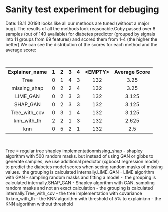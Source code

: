# Sanity test experiment for debuging

Date: 18.11.2019It looks like all our methods are tuned (without a major bug). The results of all the methods look reasonable.Coby passed over 8 samples (out of 140 available) for diabetes predictor (grouped by signals into 11 groups from 69 features) and scored them from 1-4 (the higher the better).We can see the distribution of the scores for each method and the average score:

 

<table><tbody>

<tr>

<th style="text-align: center;">Explainer_name</th>

<th style="text-align: center;">1</th>

<th style="text-align: center;">2</th>

<th style="text-align: center;">3</th>

<th style="text-align: center;">4</th>

<th style="text-align: center;">&lt;EMPTY&gt;</th>

<th style="text-align: center;">Average Score</th>

</tr>

<tr>

<td style="text-align: center;">Tree</td>

<td style="text-align: center;">0</td>

<td style="text-align: center;">1</td>

<td style="text-align: center;">4</td>

<td style="text-align: center;">3</td>

<td style="text-align: center;">132</td>

<td style="text-align: center;">3.25</td>

</tr>

<tr>

<td style="text-align: center;">missing_shap</td>

<td style="text-align: center;">0</td>

<td style="text-align: center;">2</td>

<td style="text-align: center;">2</td>

<td style="text-align: center;">4</td>

<td style="text-align: center;">132</td>

<td style="text-align: center;">3.25</td>

</tr>

<tr>

<td style="text-align: center;">LIME_GAN</td>

<td style="text-align: center;">0</td>

<td style="text-align: center;">2</td>

<td style="text-align: center;">3</td>

<td style="text-align: center;">3</td>

<td style="text-align: center;">132</td>

<td style="text-align: center;">3.125</td>

</tr>

<tr>

<td style="text-align: center;">SHAP_GAN</td>

<td style="text-align: center;">0</td>

<td style="text-align: center;">2</td>

<td style="text-align: center;">3</td>

<td style="text-align: center;">3</td>

<td style="text-align: center;">132</td>

<td style="text-align: center;">3.125</td>

</tr>

<tr>

<td style="text-align: center;">Tree_with_cov</td>

<td style="text-align: center;">0</td>

<td style="text-align: center;">3</td>

<td style="text-align: center;">1</td>

<td style="text-align: center;">4</td>

<td style="text-align: center;">132</td>

<td style="text-align: center;">3.125</td>

</tr>

<tr>

<td style="text-align: center;">knn_with_th</td>

<td style="text-align: center;">2</td>

<td style="text-align: center;">2</td>

<td style="text-align: center;">1</td>

<td style="text-align: center;">3</td>

<td style="text-align: center;">132</td>

<td style="text-align: center;">2.625</td>

</tr>

<tr>

<td style="text-align: center;">knn</td>

<td style="text-align: center;">0</td>

<td style="text-align: center;">5</td>

<td style="text-align: center;">2</td>

<td style="text-align: center;">1</td>

<td style="text-align: center;">132</td>

<td style="text-align: center;">2.5</td>

</tr>

</tbody></table>

 

Tree = regular tree shapley implementationmissing_shap - shapley algorithm with 500 random masks. but instead of using GAN or gibbs to generate samples, we use additional predictor (xgboost regression model) to predict the diabetes model scores when seeing random masks of missing values.  the grouping is calculated internally.LIME_GAN - LIME algorithm with GAN - sampling random masks and fitting a model -  the grouping is calculated internally.SHAP_GAN - Shapley algorithm with GAN. sampling random masks and not an exact calculation - the grouping is calculated internally.Tree_with_cov - the tree implementation with covariance fixknn_with_th - the KNN algorithm with threshold of 5% to explainknn - the KNN algorithm without threshold
